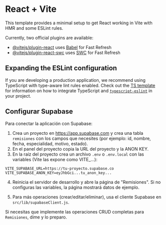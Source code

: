 # React + Vite

This template provides a minimal setup to get React working in Vite with HMR and some ESLint rules.

Currently, two official plugins are available:

- [@vitejs/plugin-react](https://github.com/vitejs/vite-plugin-react/blob/main/packages/plugin-react) uses [Babel](https://babeljs.io/) for Fast Refresh
- [@vitejs/plugin-react-swc](https://github.com/vitejs/vite-plugin-react/blob/main/packages/plugin-react-swc) uses [SWC](https://swc.rs/) for Fast Refresh

## Expanding the ESLint configuration

If you are developing a production application, we recommend using TypeScript with type-aware lint rules enabled. Check out the [TS template](https://github.com/vitejs/vite/tree/main/packages/create-vite/template-react-ts) for information on how to integrate TypeScript and [`typescript-eslint`](https://typescript-eslint.io) in your project.

## Configurar Supabase

Para conectar la aplicación con Supabase:

1. Crea un proyecto en https://app.supabase.com y crea una tabla `remisiones` con los campos que necesites (por ejemplo: id, nombre, fecha, especialidad, motivo, estado).
2. En el panel del proyecto copia la URL del proyecto y la ANON KEY.
3. En la raíz del proyecto crea un archivo `.env` o `.env.local` con las variables (Vite las expone como VITE_...):

```env
VITE_SUPABASE_URL=https://tu-proyecto.supabase.co
VITE_SUPABASE_ANON_KEY=eyJhbGci...tu_anon_key...
```

4. Reinicia el servidor de desarrollo y abre la página de "Remisiones". Si no configuras las variables, la página mostrará datos de ejemplo.

5. Para más operaciones (crear/editar/eliminar), usa el cliente Supabase en `src/lib/supabaseClient.js`.

Si necesitas que implemente las operaciones CRUD completas para `Remisiones`, dime y lo preparo.
